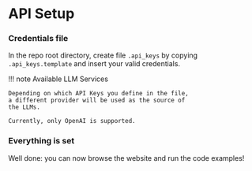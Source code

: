 # API Setup

### Credentials file

In the repo root directory, create file `.api_keys` by copying
`.api_keys.template` and insert your valid credentials.

!!! note Available LLM Services

    Depending on which API Keys you define in the file,
    a different provider will be used as the source of
    the LLMs.

    Currently, only OpenAI is supported.

### Everything is set

Well done: you can now browse the website and run the code examples!